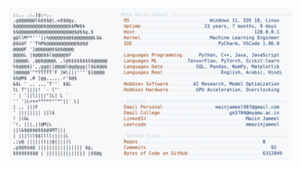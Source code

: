 <picture>
  <source srcset="https://raw.githubusercontent.com/mmazinjameel/mmazinjameel/main/dark_mode.svg?v=1749924775" media="(prefers-color-scheme: dark)">
  <img src="https://raw.githubusercontent.com/mmazinjameel/mmazinjameel/main/light_mode.svg?v=1749924775">
</picture>
